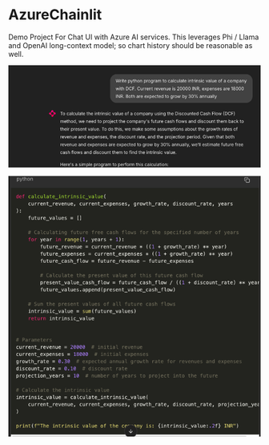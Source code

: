 # AzureChainlit
Demo Project For Chat UI with Azure AI services. This leverages Phi / Llama and OpenAI long-context model; so chart history should be reasonable as well. 

![img.png](docs/img.png)

![img_1.png](docs/img_1.png)